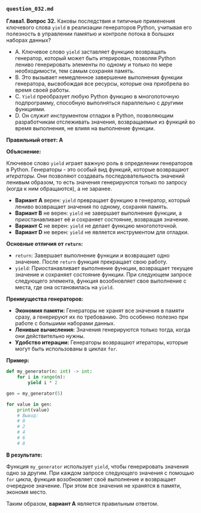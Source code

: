 ### `question_032.md`

**Глава1. Вопрос 32.** Каковы последствия и типичные применения ключевого слова `yield` в реализации генераторов Python, учитывая его полезность в управлении памятью и контроле потока в больших наборах данных?

- A. Ключевое слово `yield` заставляет функцию возвращать генератор, который может быть итерирован, позволяя Python лениво генерировать элементы по одному и только по мере необходимости, тем самым сохраняя память.
- B. Это вызывает немедленное завершение выполнения функции генератора, высвобождая все ресурсы, которые она приобрела во время своей работы.
- C. `Yield` преобразует любую Python функцию в многопоточную подпрограмму, способную выполняться параллельно с другими функциями.
- D. Он служит инструментом отладки в Python, позволяющим разработчикам отслеживать значения, возвращаемые из функций во время выполнения, не влияя на выполнение функции.

**Правильный ответ: A**

**Объяснение:**

Ключевое слово `yield` играет важную роль в определении генераторов в Python. Генераторы - это особый вид функций, которые возвращают *итераторы*. Они позволяют создавать последовательность значений ленивым образом, то есть значения генерируются только по запросу (когда к ним обращаются), а не заранее.

*   **Вариант A** верен: `yield` превращает функцию в генератор, который лениво возвращает значения по одному, сохраняя память.
*   **Вариант B** не верен: `yield` не завершает выполнение функции, а приостанавливает её и сохраняет состояние, возвращая значение.
*   **Вариант C** не верен: `yield` не делает функцию многопоточной.
*   **Вариант D** не верен: `yield` не является инструментом для отладки.

**Основные отличия от `return`:**

*   `return`:  Завершает выполнение функции и возвращает одно значение. После `return` функция прекращает свою работу.
*   `yield`:  Приостанавливает выполнение функции, возвращает текущее значение и сохраняет состояние функции. При следующем запросе следующего элемента, функция возобновляет свое выполнение с места, где она остановилась на `yield`.

**Преимущества генераторов:**

*   **Экономия памяти:** Генераторы не хранят все значения в памяти сразу, а генерируют их по требованию. Это особенно полезно при работе с большими наборами данных.
*   **Ленивые вычисления:** Значения генерируются только тогда, когда они действительно нужны.
*   **Удобство итерации:** Генераторы возвращают итераторы, которые могут быть использованы в циклах `for`.

**Пример:**

```python
def my_generator(n: int) -> int:
    for i in range(n):
        yield i * 2

gen = my_generator(5)

for value in gen:
    print(value)
    # Вывод:
    # 0
    # 2
    # 4
    # 6
    # 8
```

**В результате:**

Функция `my_generator` использует `yield`, чтобы генерировать значения одно за другим. При каждом запросе следующего значения с помощью `for` цикла, функция возобновляет своё выполнение и возвращает очередное значение. При этом все значения не хранятся в памяти, экономя место.

Таким образом, **вариант A** является правильным ответом.
